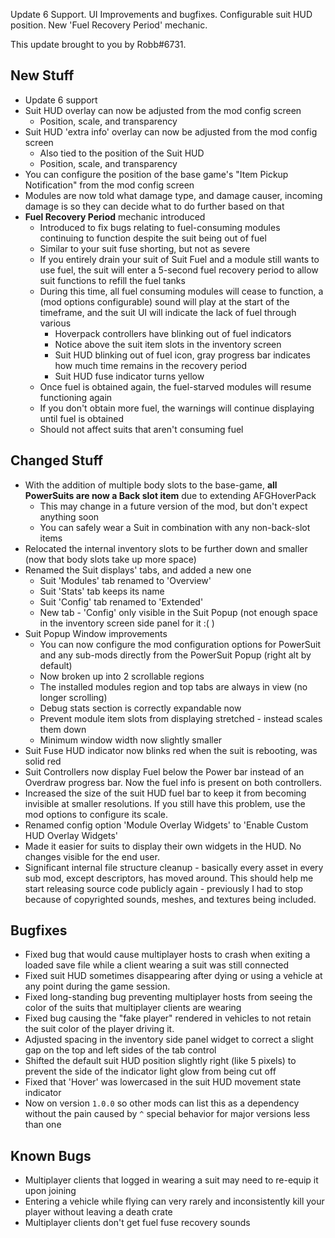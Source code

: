 Update 6 Support. UI Improvements and bugfixes. Configurable suit HUD position. New 'Fuel Recovery Period' mechanic.




This update brought to you by Robb#6731.

## New Stuff

- Update 6 support
- Suit HUD overlay can now be adjusted from the mod config screen
  - Position, scale, and transparency
- Suit HUD 'extra info' overlay can now be adjusted from the mod config screen
  - Also tied to the position of the Suit HUD
  - Position, scale, and transparency
- You can configure the position of the base game's "Item Pickup Notification" from the mod config screen
- Modules are now told what damage type, and damage causer, incoming damage is so they can decide what to do further based on that
- **Fuel Recovery Period** mechanic introduced
  - Introduced to fix bugs relating to fuel-consuming modules continuing to function despite the suit being out of fuel
  - Similar to your suit fuse shorting, but not as severe
  - If you entirely drain your suit of Suit Fuel and a module still wants to use fuel, the suit will enter a 5-second fuel recovery period to allow suit functions to refill the fuel tanks
  - During this time, all fuel consuming modules will cease to function, a (mod options configurable) sound will play at the start of the timeframe, and the suit UI will indicate the lack of fuel through various
    - Hoverpack controllers have blinking out of fuel indicators
    - Notice above the suit item slots in the inventory screen
    - Suit HUD blinking out of fuel icon, gray progress bar indicates how much time remains in the recovery period
    - Suit HUD fuse indicator turns yellow
  - Once fuel is obtained again, the fuel-starved modules will resume functioning again
  - If you don't obtain more fuel, the warnings will continue displaying until fuel is obtained
  - Should not affect suits that aren't consuming fuel

## Changed Stuff

- With the addition of multiple body slots to the base-game, **all PowerSuits are now a Back slot item** due to extending AFGHoverPack
  - This may change in a future version of the mod, but don't expect anything soon
  - You can safely wear a Suit in combination with any non-back-slot items
- Relocated the internal inventory slots to be further down and smaller (now that body slots take up more space)
- Renamed the Suit displays' tabs, and added a new one
  - Suit 'Modules' tab renamed to 'Overview'
  - Suit 'Stats' tab keeps its name
  - Suit 'Config' tab renamed to 'Extended'
  - New tab - 'Config' only visible in the Suit Popup (not enough space in the inventory screen side panel for it :( )
- Suit Popup Window improvements
  - You can now configure the mod configuration options for PowerSuit and any sub-mods directly from the PowerSuit Popup (right alt by default)
  - Now broken up into 2 scrollable regions
  - The installed modules region and top tabs are always in view (no longer scrolling)
  - Debug stats section is correctly expandable now
  - Prevent module item slots from displaying stretched - instead scales them down
  - Minimum window width now slightly smaller
- Suit Fuse HUD indicator now blinks red when the suit is rebooting, was solid red
- Suit Controllers now display Fuel below the Power bar instead of an Overdraw progress bar. Now the fuel info is present on both controllers.
- Increased the size of the suit HUD fuel bar to keep it from becoming invisible at smaller resolutions. If you still have this problem, use the mod options to configure its scale.
- Renamed config option 'Module Overlay Widgets' to 'Enable Custom HUD Overlay Widgets'
- Made it easier for suits to display their own widgets in the HUD. No changes visible for the end user.
- Significant internal file structure cleanup - basically every asset in every sub mod, except descriptors, has moved around. This should help me start releasing source code publicly again - previously I had to stop because of copyrighted sounds, meshes, and textures being included.

## Bugfixes

- Fixed bug that would cause multiplayer hosts to crash when exiting a loaded save file while a client wearing a suit was still connected
- Fixed suit HUD sometimes disappearing after dying or using a vehicle at any point during the game session.
- Fixed long-standing bug preventing multiplayer hosts from seeing the color of the suits that multiplayer clients are wearing
- Fixed bug causing the "fake player" rendered in vehicles to not retain the suit color of the player driving it.
- Adjusted spacing in the inventory side panel widget to correct a slight gap on the top and left sides of the tab control
- Shifted the default suit HUD position slightly right (like 5 pixels) to prevent the side of the indicator light glow from being cut off
- Fixed that 'Hover' was lowercased in the suit HUD movement state indicator
- Now on version `1.0.0` so other mods can list this as a dependency without the pain caused by `^` special behavior for major versions less than one

## Known Bugs

- Multiplayer clients that logged in wearing a suit may need to re-equip it upon joining
- Entering a vehicle while flying can very rarely and inconsistently kill your player without leaving a death crate
- Multiplayer clients don't get fuel fuse recovery sounds
